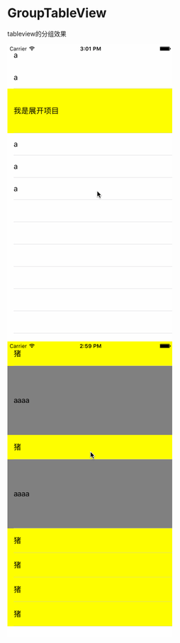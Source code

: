 # GroupTableView
tableview的分组效果

![image](https://github.com/maxteacherma/GroupTableView/blob/master/single.gif)
![image](https://github.com/maxteacherma/GroupTableView/blob/master/double.gif)
